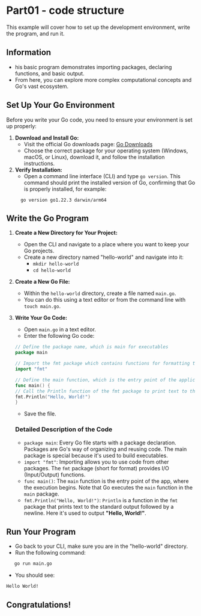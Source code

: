 # Part01 - code structure

This example will cover how to set up the development environment, write the program, and run it.

## Information

- his basic program demonstrates importing packages, declaring functions, and basic output. 
- From here, you can explore more complex computational concepts and Go's vast ecosystem.


## Set Up Your Go Environment

Before you write your Go code, you need to ensure your environment is set up properly:
1. **Download and Install Go:**
   - Visit the official Go downloads page: [Go Downloads](https://go.dev/dl/)
   - Choose the correct package for your operating system (Windows, macOS, or Linux), download it, and follow the installation instructions.
2. **Verify Installation:**
   - Open a command line interface (CLI) and type `go version`. This command should print the installed version of Go, confirming that Go is properly installed, for example:
   ```text
     go version go1.22.3 darwin/arm64
   ```

## Write the Go Program
1. **Create a New Directory for Your Project:**
   - Open the CLI and navigate to a place where you want to keep your Go projects.
   - Create a new directory named "hello-world" and navigate into it:
      - `mkdir hello-world`
      - `cd hello-world`
2. **Create a New Go File:**
   - Within the `hello-world` directory, create a file named `main.go`. 
   - You can do this using a text editor or from the command line with `touch main.go`.

3. **Write Your Go Code:**
   - Open `main.go` in a text editor.
   - Enter the following Go code:
   ```go
   // Define the package name, which is main for executables
   package main

   // Import the fmt package which contains functions for formatting text, including printing to the console
   import "fmt"

   // Define the main function, which is the entry point of the application
   func main() {
   // Call the Println function of the fmt package to print text to the console
   fmt.Println("Hello, World!")
   }
   ```
   - Save the file.

   ### Detailed Description of the Code
   - `package main`: Every Go file starts with a package declaration. Packages are Go's way of organizing and reusing code. The main package is special because it's used to build executables.
   - `import "fmt"`: Importing allows you to use code from other packages. The `fmt` package (short for format) provides I/O (Input/Output) functions.
   - `func main()`: The `main` function is the entry point of the app, where the execution begins. Note that Go executes the `main` function in the `main` package.
   - `fmt.Println("Hello, World!")`: `Println` is a function in the `fmt` package that prints text to the standard output followed by a newline. Here it's used to output **"Hello, World!"**.

## Run Your Program
   - Go back to your CLI, make sure you are in the "hello-world" directory.
   - Run the following command:
   ```bash
      go run main.go
   ```
   - You should see:
   ```text
   Hello World!
   ```
   
## Congratulations!